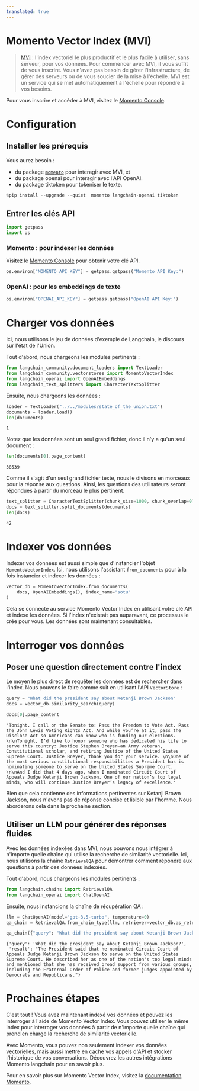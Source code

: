 ```yaml
---
translated: true
---
```


# Momento Vector Index (MVI)

>[MVI](https://gomomento.com) : l'index vectoriel le plus productif et le plus facile à utiliser, sans serveur, pour vos données. Pour commencer avec MVI, il vous suffit de vous inscrire. Vous n'avez pas besoin de gérer l'infrastructure, de gérer des serveurs ou de vous soucier de la mise à l'échelle. MVI est un service qui se met automatiquement à l'échelle pour répondre à vos besoins.

Pour vous inscrire et accéder à MVI, visitez le [Momento Console](https://console.gomomento.com).

# Configuration

## Installer les prérequis

Vous aurez besoin :
- du package [`momento`](https://pypi.org/project/momento/) pour interagir avec MVI, et
- du package openai pour interagir avec l'API OpenAI.
- du package tiktoken pour tokeniser le texte.

```python
%pip install --upgrade --quiet  momento langchain-openai tiktoken
```

## Entrer les clés API

```python
import getpass
import os
```

### Momento : pour indexer les données

Visitez le [Momento Console](https://console.gomomento.com) pour obtenir votre clé API.

```python
os.environ["MOMENTO_API_KEY"] = getpass.getpass("Momento API Key:")
```

### OpenAI : pour les embeddings de texte

```python
os.environ["OPENAI_API_KEY"] = getpass.getpass("OpenAI API Key:")
```

# Charger vos données

Ici, nous utilisons le jeu de données d'exemple de Langchain, le discours sur l'état de l'Union.

Tout d'abord, nous chargeons les modules pertinents :

```python
from langchain_community.document_loaders import TextLoader
from langchain_community.vectorstores import MomentoVectorIndex
from langchain_openai import OpenAIEmbeddings
from langchain_text_splitters import CharacterTextSplitter
```

Ensuite, nous chargeons les données :

```python
loader = TextLoader("../../modules/state_of_the_union.txt")
documents = loader.load()
len(documents)
```

```output
1
```

Notez que les données sont un seul grand fichier, donc il n'y a qu'un seul document :

```python
len(documents[0].page_content)
```

```output
38539
```

Comme il s'agit d'un seul grand fichier texte, nous le divisons en morceaux pour la réponse aux questions. Ainsi, les questions des utilisateurs seront répondues à partir du morceau le plus pertinent.

```python
text_splitter = CharacterTextSplitter(chunk_size=1000, chunk_overlap=0)
docs = text_splitter.split_documents(documents)
len(docs)
```

```output
42
```

# Indexer vos données

Indexer vos données est aussi simple que d'instancier l'objet `MomentoVectorIndex`. Ici, nous utilisons l'assistant `from_documents` pour à la fois instancier et indexer les données :

```python
vector_db = MomentoVectorIndex.from_documents(
    docs, OpenAIEmbeddings(), index_name="sotu"
)
```

Cela se connecte au service Momento Vector Index en utilisant votre clé API et indexe les données. Si l'index n'existait pas auparavant, ce processus le crée pour vous. Les données sont maintenant consultables.

# Interroger vos données

## Poser une question directement contre l'index

Le moyen le plus direct de requêter les données est de rechercher dans l'index. Nous pouvons le faire comme suit en utilisant l'API `VectorStore` :

```python
query = "What did the president say about Ketanji Brown Jackson"
docs = vector_db.similarity_search(query)
```

```python
docs[0].page_content
```

```output
'Tonight. I call on the Senate to: Pass the Freedom to Vote Act. Pass the John Lewis Voting Rights Act. And while you’re at it, pass the Disclose Act so Americans can know who is funding our elections. \n\nTonight, I’d like to honor someone who has dedicated his life to serve this country: Justice Stephen Breyer—an Army veteran, Constitutional scholar, and retiring Justice of the United States Supreme Court. Justice Breyer, thank you for your service. \n\nOne of the most serious constitutional responsibilities a President has is nominating someone to serve on the United States Supreme Court. \n\nAnd I did that 4 days ago, when I nominated Circuit Court of Appeals Judge Ketanji Brown Jackson. One of our nation’s top legal minds, who will continue Justice Breyer’s legacy of excellence.'
```

Bien que cela contienne des informations pertinentes sur Ketanji Brown Jackson, nous n'avons pas de réponse concise et lisible par l'homme. Nous aborderons cela dans la prochaine section.

## Utiliser un LLM pour générer des réponses fluides

Avec les données indexées dans MVI, nous pouvons nous intégrer à n'importe quelle chaîne qui utilise la recherche de similarité vectorielle. Ici, nous utilisons la chaîne `RetrievalQA` pour démontrer comment répondre aux questions à partir des données indexées.

Tout d'abord, nous chargeons les modules pertinents :

```python
from langchain.chains import RetrievalQA
from langchain_openai import ChatOpenAI
```

Ensuite, nous instancions la chaîne de récupération QA :

```python
llm = ChatOpenAI(model="gpt-3.5-turbo", temperature=0)
qa_chain = RetrievalQA.from_chain_type(llm, retriever=vector_db.as_retriever())
```

```python
qa_chain({"query": "What did the president say about Ketanji Brown Jackson?"})
```

```output
{'query': 'What did the president say about Ketanji Brown Jackson?',
 'result': "The President said that he nominated Circuit Court of Appeals Judge Ketanji Brown Jackson to serve on the United States Supreme Court. He described her as one of the nation's top legal minds and mentioned that she has received broad support from various groups, including the Fraternal Order of Police and former judges appointed by Democrats and Republicans."}
```

# Prochaines étapes

C'est tout ! Vous avez maintenant indexé vos données et pouvez les interroger à l'aide de Momento Vector Index. Vous pouvez utiliser le même index pour interroger vos données à partir de n'importe quelle chaîne qui prend en charge la recherche de similarité vectorielle.

Avec Momento, vous pouvez non seulement indexer vos données vectorielles, mais aussi mettre en cache vos appels d'API et stocker l'historique de vos conversations. Découvrez les autres intégrations Momento langchain pour en savoir plus.

Pour en savoir plus sur Momento Vector Index, visitez la [documentation Momento](https://docs.gomomento.com).
